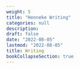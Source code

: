 ```yaml
---
weight: 5
title: "Henneke Writing"
categories: null
description: 
draft: false
date: "2022-08-05"
lastmod: "2022-08-05"
title: Writing
bookCollapseSection: true
---
```


